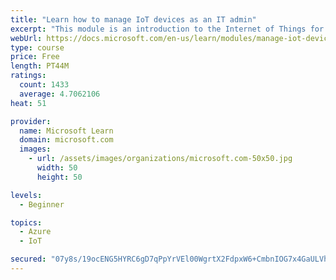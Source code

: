 ```yaml
---
title: "Learn how to manage IoT devices as an IT admin"
excerpt: "This module is an introduction to the Internet of Things for IT admins."
webUrl: https://docs.microsoft.com/en-us/learn/modules/manage-iot-devices/
type: course
price: Free
length: PT44M
ratings:
  count: 1433
  average: 4.7062106
heat: 51

provider:
  name: Microsoft Learn
  domain: microsoft.com
  images:
    - url: /assets/images/organizations/microsoft.com-50x50.jpg
      width: 50
      height: 50

levels:
  - Beginner

topics:
  - Azure
  - IoT

secured: "07y8s/19ocENG5HYRC6gD7qPpYrVEl00WgrtX2FdpxW6+CmbnIOG7x4GaULVhMpbMGd3ojebZAybh4jN8CnBMdY2ILhKDBwr+PRz4x+KNgGUoywWZ16ncArypYwwu6OzfRRwg9dCDB7Qa3rJ72YTFAeUwvH2KwMWiBxudYpkQuvRpBfuBPhunIRjo8qeeFabFhNTr/c0fqF/yMToreUYbYPrQHknM9quSPuajHVsrUB7bbtVyOqBGSexhYmKhNVnSPbFySNqMWFHd8A9D3zdhb/kU4+LgVC9SuvSPDBOXQFI5BAYBlrl83ajks9QbSiYrSihCzhQPd0oNzQZMCnq079IxhXPVBPEh4pFJfVMlLT4v4Ece3aRyLOL5WS7RdkzMjdoLRJgIrMgDcnHhF6Vx1WMxVauhbaiM4OFpxW2SxA=;2CUvseYVmq+TjQlBOYbsbA=="
---
```


